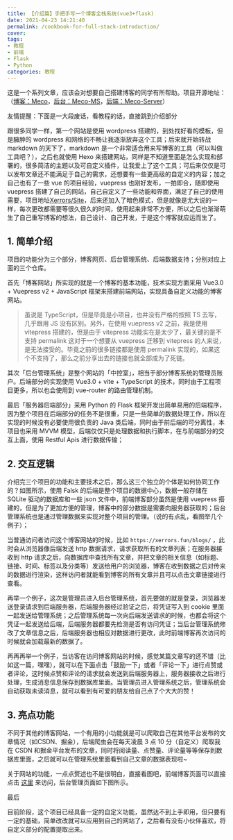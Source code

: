 ```yaml
---
title: 【介绍篇】手把手写一个博客全栈系统(vue3+flask)
date: 2021-04-23 14:21:40
permalink: /cookbook-for-full-stack-introduction/
cover: 
tags: 
- 教程
- 前端
- Flask
- Python
categories: 教程
---
```

这是一个系列文章，应该会对想要自己搭建博客的同学有所帮助。项目开源地址：（[博客：Meco](https://github.com/Xerrors/Meco)，[后台：Meco-MS](https://github.com/Xerrors/Meco-MS)，[后端：Meco-Server](https://github.com/Xerrors/Meco-Server)）

友情提醒：下面是一大段废话，看教程的话，直接跳到介绍部分

跟很多同学一样，第一个网站是使用 wordpress 搭建的，到处找好看的模板，但是臃肿的 wordpress 和网络的不畅让我逐渐放弃这个工具；后来就开始转战 markdown 的天下了，markdown 是一个非常适合用来写博客的工具（可以叫做工具吧？），之后也就使用 Hexo 来搭建网站，同样是不知道里面是怎么实现和部署的，很多简洁的主题以及可自定义插件，让我爱上了这个工具；可后来仅仅是可以发布文章还不能满足于自己的需求，还想要有一些更高级的自定义的内容；加之自己也有了一些 vue 的项目经验，vuepress 也刚好发布，一拍即合，随即使用 vuepress 搭建了自己的网站，自己自定义了一些功能和界面，满足了自己的使用需要，项目地址[Xerrors/Site](https://github.com/xerrors/site)，后来还加入了暗色模式，但是就像是尤大说的一样，每次更改都需要等很久很久的时间，使用起来非常不方便，所以之后也渐渐萌生了自己重写博客的想法，自己设计、自己开发，于是这个博客就应运而生了。

## 1. 简单介绍

项目的功能分为三个部分，博客网页、后台管理系统、后端数据支持；分别对应上面的三个仓库。

首先「博客网站」所实现的就是一个博客的基本功能，技术实现方面采用 Vue3.0 + Vuepress v2 + JavaScript 框架来搭建前端网站，实现具备自定义功能的博客网站。

> 虽说是 TypeScript，但是毕竟是小项目，也并没有严格的按照 TS 去写，几乎跟用 JS 没有区别。另外，在使用 vuepress v2 之前，我是使用 vitepress 搭建的，但是由于 vitepress 功能实在是太少了，最关键的是不支持 permalink 这对于一个想要从 vuepress 迁移到 vitepress 的人来说，是无法接受的。毕竟之前的很多链接都是使用 permalink 实现的，如果这个不支持了，那么之前分享出去的链接也就全部成为了死链。

其次「后台管理系统」是整个网站的「中控室」，相当于部分博客系统的管理员账户。后端部分的实现使用 Vue3.0 + vite + TypeScript 的技术，同时由于工程项目更多，所以也会使用到 vue-router 的路由管理机制。

最后「服务器后端部分」采用 Python 的 Flask 框架开发出简单易用的后端程序，因为整个项目在后端部分的任务不是很重，只是一些简单的数据处理工作，所以在实现的时候没有必要使用很负责的 Java 类后端，同时由于前后端的可分离性，本项目也采用 MVVM 模型，后端仅仅只是处理数据和执行脚本，在与前端部分的交互上面，使用 Restful Apis 进行数据传输；

## 2. 交互逻辑

介绍完三个项目的功能和主要技术之后，那么这三个独立的个体是如何协同工作的？如图所示，使用 Falsk 的后端是整个项目的数据中心，数据一般存储在 SQLite 驱动的数据库和一些 json 文件中，前端博客部分虽然是使用 vuepress 搭建的，但是为了更加方便的管理，博客中的部分数据是需要向服务器获取的；后台管理系统也是通过管理数据来实现对整个项目的管理。（说的有点乱，看图举几个例子）；

当普通访问者访问这个博客网站的时候，比如 `https://xerrors.fun/blogs/` ，此时会从浏览器像后端发送 http 数据请求，请求获取所有的文章列表；在服务器接收到 http 请求之后，向数据库中查找所有文章，并把文章的相关信息（如标题、链接、时间、标签以及分类等）发送给用户的浏览器，博客在收到数据之后对传来的数据进行渲染，这样访问者就能看到博客的所有文章并且可以点击文章链接进行查看。

再举一个例子，这次是管理员进入后台管理系统，首先要做的就是登录，浏览器发送登录请求到后端服务器，后端服务器经过验证之后，将凭证写入到 cookie 里面一起发送给管理系统；之后管理系统每一次向后端发送请求的时候，也都会将这个凭证一起发送给后端，后端服务器都要先检测是否有访问凭证；当后台管理系统修改了文章信息之后，后端服务器也相应对数据进行更改，此时前端博客再次访问的时候就会加载最新的数据了。

再再再举一个例子，当访客在访问博客网站的时候，感觉某篇文章写的还不错（比如这一篇，嘿嘿），就可以在下面点击「鼓励一下」或者「评论一下」进行点赞或者评论，这时候点赞和评论的请求就会发送到后端服务器上，服务器接收之后进行处理，生成消息信息保存到数据库里面。当管理员进入管理系统之后，管理系统会自动获取未读消息，就可以看到有可爱的朋友给自己点了个大大的赞！

## 3. 亮点功能

不同于其他的博客网站，一个有用的小功能就是可以爬取自己在其他平台发布的文章情况（如CSDN、掘金），后端爬虫会在每天凌晨 3 点 10 分（自定义）爬取我在 CSDN 和掘金平台发布的文章，同时将阅读量、点赞量、评论量等等保存到数据库里面，之后就可以在管理系统里面看到自己文章的数据表现啦~

关于网站的功能，一点点赘述也不是很明白，直接看图吧，前端博客页面可以直接点击 [这里](https://xerrors.fun) 来访问，后台管理页面如下图所示。

最后

目前阶段，这个项目已经具备一定的自定义功能，虽然达不到上手即用，但只要有一定的基础，简单改改就可以应用到自己的网站了，之后看有没有小伙伴喜欢，将自定义部分的配置提取出来。
